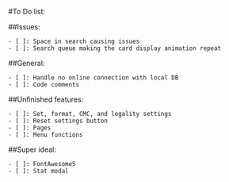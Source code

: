 #To Do list:

##Issues:

	- [ ]: Space in search causing issues
	- [ ]: Search queue making the card display animation repeat

##General:

	- [ ]: Handle no online connection with local DB
	- [ ]: Code comments

##Unfinished features:

	- [ ]: Set, format, CMC, and legality settings
	- [ ]: Reset settings button
	- [ ]: Pages
	- [ ]: Menu functions

##Super ideal:

	- [ ]: FontAwesome5
	- [ ]: Stat modal